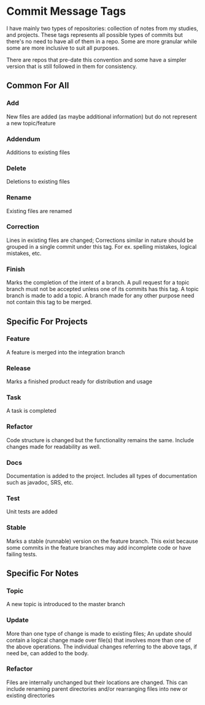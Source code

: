 # Commit Message Tags

I have mainly two types of repositories: collection of notes from my studies,
and projects. These tags represents all possible types of commits but there's
no need to have all of them in a repo. Some are more granular while some are
more inclusive to suit all purposes.

There are repos that pre-date this convention and some have a simpler version
that is still followed in them for consistency.

## Common For All

### Add

New files are added (as maybe additional information) but do not represent a
new topic/feature

### Addendum

Additions to existing files

### Delete

Deletions to existing files

### Rename

Existing files are renamed

### Correction

Lines in existing files are changed; Corrections similar in nature should be grouped
in a single commit under this tag. For ex. spelling mistakes, logical mistakes, etc.

### Finish

Marks the completion of the intent of a branch. A pull request for a topic branch
must not be accepted unless one of its commits has this tag. A topic branch is made
to add a topic. A branch made for any other purpose need not contain this tag to
be merged.

## Specific For Projects

### Feature

A feature is merged into the integration branch

### Release

Marks a finished product ready for distribution and usage

### Task

A task is completed

### Refactor <!-- markdownlint-disable MD024 -->

Code structure is changed but the functionality remains the same. Include changes
made for readability as well.

### Docs

Documentation is added to the project. Includes all types of documentation such
as javadoc, SRS, etc.

### Test

Unit tests are added

### Stable

Marks a stable (runnable) version on the feature branch. This exist because some
commits in the feature branches may add incomplete code or have failing tests.

## Specific For Notes

### Topic

A new topic is introduced to the master branch

### Update

More than one type of change is made to existing files; An update should contain
a logical change made over file(s) that involves more than one of the above operations.
The individual changes referring to the above tags, if need be, can added to the
body.

### Refactor

Files are internally unchanged but their locations are changed. This can include
renaming parent directories and/or rearranging files into new or existing directories
